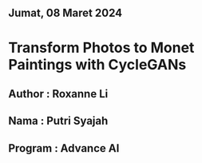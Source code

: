 ## Jumat, 08 Maret 2024

# Transform Photos to Monet Paintings with CycleGANs

## Author : Roxanne Li

## Nama : Putri Syajah
## Program : Advance AI
